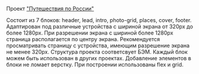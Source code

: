Проект <a href=https://kamelyanov.github.io/russian-travel/>"Путешествия по России"</a>

Состоит из 7 блоков: header, lead, intro, photo-grid, places, cover, footer. Адаптирован под различные устройства с шириной экрана от 320px до более 1280px. При разрешении экрана c шириной более 1280px страница располагается по центру экрана. Рекомендуется просматривать страницу с устройства, имеющим разрешение экрана не менее 320px. 
Структура проекта соответсвует БЭМ. Каждый блок можем быть использован в других проектах. Добавление элементов в блоки не ломает верстку. 
При построении использованы flex и grid. 


